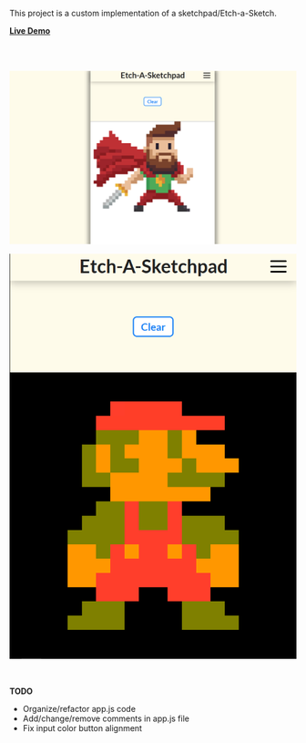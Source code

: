 This project is a custom implementation of a sketchpad/Etch-a-Sketch.


**[Live Demo](https://cassoncode.github.io/etch-a-sketch/)** 

<br>
<br>

![BeardedHeroPixelArt](Images/BeardedHeroPixelArt.png)


![MarioPixelArt](Images/MarioPixelArt.png)

<br>

**TODO** 
* Organize/refactor app.js code
* Add/change/remove comments in app.js file
* Fix input color button alignment
